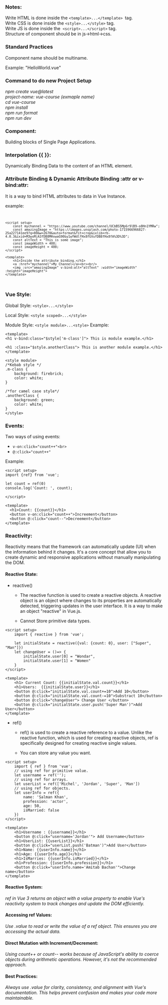 
<h3>Notes:</h3>

Write HTML is done inside the ```<template>...</template> ```tag.<br>
Write CSS is done inside the ```<style>...</style>``` tag.<br>
Write JS is done inside the``` <script>...</script>``` tag.<br>
Structure of component should be in js->html->css.
<h3>Standard Practices</h3>
Component name should be multiname.

Example: "HelloWorld.vue"


<h3>Command to do new Project Setup</h3>

<i>npm create vue@latest</i> </br>
<i>project-name: vue-course (exmaple name)</i></br>
<i>cd vue-course</i></br>
<i>npm install</i></br>
<i>npm run format</i></br>
<i>npm run dev</i></br>

### Component:
 Building blocks of Single Page Applications.

### Interpolation {{ }}:
Dynamically Binding Data to the content of an HTML element.

### Attribute Binding & Dynamic Attribute Binding  :attr or v-bind:attr:
It is a way to bind HTML attributes to data in Vue Instance.
    
example:
<code>

    <script setup>
        const mychannel = "https://www.youtube.com/channel/UCbBS5Mp6r9lB9-o8Hn1YMRw";
        const amazingImage = "https://images.unsplash.com/photo-1715966966827-25a227141ee9?q=80&w=2670&auto=format&fit=crop&ixlib=rb-4.0.3&ixid=M3wxMjA3fDB8MHxwaG90by1wYWdlfHx8fGVufDB8fHx8fA%3D%3D";
        const altText = "This is some image";
        const imageWidth = 400;
        const imageHeight = 400;
    </script>

    <template>
        <h1>Inside the attribute binding.</h1>
        <a :href="mychannel">My Channel</a><br><br/>
        <img :src="amazingImage" v-bind:alt="altText" :width="imageWidth" :height="imageHeight">
    </template>

</code>

### Vue Style: 

Global Style: ```<style>...</style>```

Local Style: ```<style scoped>...</style>```

Module Style: ```<style module>...<style>```
Example:
```
<template>
<h1 v-bind:class="$style['m-class']"> This is module example.</h1>

<h1 :class="$style.anotherClass"> This is another module example.</h1>
</template>

<style module>
/*Kebab style */
.m-class {
    background: firebrick;
    color: white;
}

/*for camel case style*/
.anotherClass {
    background: green;
    color: white;
}
</style>
```

### Events:
Two ways of using events:<br>
- ```v-on:click="count++"<br>```
- ```@:click="count++"```

Example:
```
<script setup>
import {ref} from 'vue';

let count = ref(0)
console.log('Count: ', count);

</script>

<template>
  <h1>Count: {{count}}</h1>
  <button v-on:click="count++">Increement</button>
  <button @:click="count--">Decreement</button>
</template>

```

### Reactivity:

Reactivity means that the framework can automatically update (UI) when the information behind it changes. It's a core concept that allow you to create dynamic and responsive applications without manually manipulating the DOM.

#### Reactive State:
- reactive()
    - The reactive function is used to create a reactive objects. A reactive object is an object where changes to its properties are automatically detected, triggering updates in the user interface. It is a way to make an object "reactive" in Vue.js.

    - Cannot Store primitive data types.
```
<script setup>
    import { reactive } from 'vue';

    let initialState = reactive({val: {count: 0}, user: ["Super", "Man"]})
    let changeUser = ()=> {
        initialState.user[0] = "Wondar",
        initialState.user[1] = "Women"
    }
</script>

<template>
    <h1> Current Count: {{initialState.val.count}}</h1>
    <h1>Users:  {{initialState.user}}</h1>
    <button @:click="initialState.val.count+=10">Add 10</button>
    <button @:click="initialState.val.count-=10">Substract 10</button>
    <button @:click="changeUser"> Change User </button>
    <button @:click="initialState.user.push('Super Man')">Add User</button>
</template>

```
- ref()
    - ref() is used to create a reactive reference to a value. Unlike the reactive function, which is used for creating reactive objects, ref is specifically designed for creating reactive single values.

    -  You can store any value you want.
```
<script setup>
    import { ref } from 'vue';
    // using ref for primitive value.
    let username = ref('');
    // using ref for arrays.
    let userList = ref(['Michel', 'Jordan', 'Super', 'Man'])
    // using ref for objects.
    let userInfo = ref({
        name: 'Salman Khan',
        profession: 'actor',
        age: 50,
        isMarried: false
    })
</script>

<template>
    <h1>Username : {{username}}</h1>
    <button @:click="username='Jordan'"> Add Username</button>
    <h1>UserList: {{userList}}</h1>
    <button @:click="userList.push('Batman')">Add User</button>
    <h1>Name: {{userInfo.name}}</h1>
    <h1>Age: {{userInfo.age}}</h1>
    <h1>IsMarries: {{userInfo.isMarried}}</h1>
    <h1>Profession: {{userInfo.profession}}</h1>
    <button @:click="userInfo.name='Amitab Bachan'">Change name</button>
</template>
```

#### Reactive System:
<i>ref in Vue 3 returns an object with a value property to enable Vue's reactivity system to track changes and update the DOM efficiently.</i>

#### Accessing ref Values:
<i>Use .value to read or write the value of a ref object. This ensures you are accessing the actual data.</i>

#### Direct Mutation with Increment/Decrement:
<i>Using count++ or count-- works because of JavaScript's ability to coerce objects during arithmetic operations. However, it's not the recommended approach.</i>

#### Best Practices:
<i>Always use .value for clarity, consistency, and alignment with Vue's documentation. This helps prevent confusion and makes your code more maintainable.</i>
